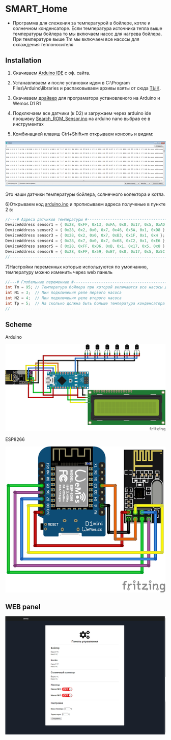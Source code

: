 # SMART_Home

- Программа для слежения за температурой в бойлере, котле и солнечном конденсаторе.
Если температура источника тепла выше температуры бойлера то мы включаем насос для нагрева бойлера.
При температуре выше Tm мы включаем все насосы для охлаждения теплоносителя  

## Installation
1) Скачиваем [Arduino IDE](https://www.arduino.cc/en/main/software) с оф. сайта.

2) Устанавливаем и после установки идем в C:\Program Files\Arduino\libraries и распаковываем архивы взяты от сюда [ТЫК](https://github.com/deletron247/SMART_Home/tree/master/libraries).

3) Cкачиваем [драйвер](https://iarduino.ru/lib/ch340.zip) для програматора установленого на Arduino и Wemos D1 R1 

4) Подключаем все датчики (к D2) и загружаем через arduino ide прошивку [Search_ROM_Sensor.ino](https://github.com/deletron247/SMART_Home/blob/master/boiler%20room/arduino/Search_ROM_Sensor.ino) на  arduino nano выбрав ее в инструментах

5) Комбинацией клавиш Ctrl+Shift+m открываем консоль и видим:

![](https://github.com/deletron247/SMART_Home/blob/master/image/1.PNG)

Это наши датчики температуры бойлера, солнечного колектора и котла.

6)Открываем код [arduino.ino](https://github.com/deletron247/SMART_Home/blob/master/boiler%20room/arduino/arduino.ino) и прописываем адреса полученые в пункте 2 в:
```C++
//---# Адреса датчиков температуры #-------------------------------------------------------------------------
DeviceAddress sensor1 = { 0x28, 0xFF, 0x13, 0xFA, 0x0, 0x17, 0x5, 0xAD }; // Адрес первого сенсора
DeviceAddress sensor2 = { 0x28, 0x2, 0x0, 0x7, 0x46, 0x5A, 0x1, 0xD8 }; // Адрес второго сенсора
DeviceAddress sensor3 = { 0x28, 0x2, 0x0, 0x7, 0xB3, 0x1F, 0x1, 0x4 }; // Адрес третего сенсора
DeviceAddress sensor4 = { 0x28, 0x7, 0x0, 0x7, 0x68, 0xC2, 0x1, 0xE6 }; // Адрес четвертого сенсора
DeviceAddress sensor5 = { 0x28, 0xFF, 0xD6, 0xB, 0x1, 0x17, 0x5, 0x8 }; // Адрес пятого сенсора
DeviceAddress sensor6 = { 0x28, 0xFF, 0x59, 0xE7, 0x0, 0x17, 0x5, 0x5C }; // Адрес шестого сенсора
//-----------------------------------------------------------------------------------------------------------
```
7)Настройки переменных которые используются по умолчанию, температуру можно изменить через web панель
```C++
//---# Глобальные переменные #-------------------------------------------------------------------------------
int Tm = 95; // Температура бойлера при которой включаются все насосы для охлаждения
int N1 = 3;  // Пин подключения реле первого насоса 
int N2 = 4;  // Пин подключения реле второго насоса
int Tp = 5;  // На сколько должна быть больше температура конденсатора или котла чтобы включился один из насосов
//-----------------------------------------------------------------------------------------------------------
```
## Scheme

Arduino

![](https://github.com/deletron247/SMART_Home/blob/master/image/scheme1.png)

ESP8266

![](https://github.com/deletron247/SMART_Home/blob/master/image/scheme2.png)

## WEB panel

![](https://github.com/deletron247/SMART_Home/blob/master/image/webpanel.png)
